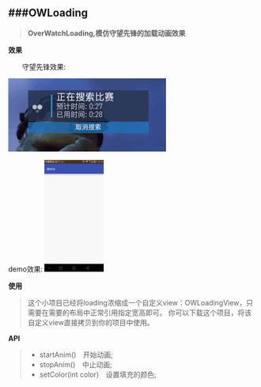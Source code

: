 ###OWLoading
---
>**OverWatchLoading,模仿守望先锋的加载动画效果**

**效果**

　　守望先锋效果:

![image](https://github.com/zhangyuChen1991/some_sources/blob/master/ow_show_1.gif)

   demo效果:
![image](https://github.com/zhangyuChen1991/some_sources/blob/master/ow_loading_show_img.gif)

**使用**
>这个小项目已经将loading浓缩成一个自定义view：OWLoadingView，只需要在需要的布局中正常引用指定宽高即可。
你可以下载这个项目，将该自定义view直接拷贝到你的项目中使用。

**API**
>* startAnim()　开始动画;
>* stopAnim()　中止动画;
>* setColor(int color)　设置填充的颜色;
